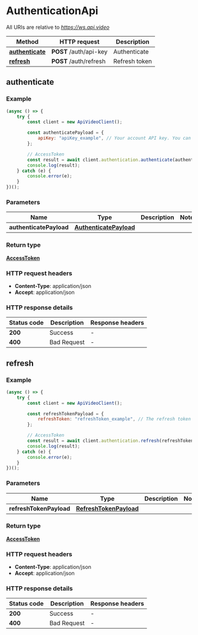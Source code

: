 # AuthenticationApi

All URIs are relative to *https://ws.api.video*

Method | HTTP request | Description
------------- | ------------- | -------------
[**authenticate**](AuthenticationApi.md#authenticate) | **POST** /auth/api-key | Authenticate
[**refresh**](AuthenticationApi.md#refresh) | **POST** /auth/refresh | Refresh token


<a name="authenticate"></a>
## **authenticate**


### Example
```js
(async () => {
    try {
        const client = new ApiVideoClient();

        const authenticatePayload = {
			apiKey: "apiKey_example", // Your account API key. You can use your sandbox API key, or you can use your production API key.
		}; 

        // AccessToken
        const result = await client.authentication.authenticate(authenticatePayload);
        console.log(result);
    } catch (e) {
        console.error(e);
    }
})();
```

### Parameters

Name | Type | Description  | Notes
------------- | ------------- | ------------- | -------------
 **authenticatePayload** | [**AuthenticatePayload**](AuthenticatePayload.md)|  |

### Return type

[**AccessToken**](../model/AccessToken.md)

### HTTP request headers

 - **Content-Type**: application/json
 - **Accept**: application/json

### HTTP response details
| Status code | Description | Response headers |
|-------------|-------------|------------------|
**200** | Success |  -  |
**400** | Bad Request |  -  |

<a name="refresh"></a>
## **refresh**


### Example
```js
(async () => {
    try {
        const client = new ApiVideoClient();

        const refreshTokenPayload = {
			refreshToken: "refreshToken_example", // The refresh token is either the first refresh token you received when you authenticated with the auth/api-key endpoint, or it's the refresh token from the last time you used the auth/refresh endpoint. Place this in the body of your request to obtain a new access token (which is valid for an hour) and a new refresh token. 
		}; 

        // AccessToken
        const result = await client.authentication.refresh(refreshTokenPayload);
        console.log(result);
    } catch (e) {
        console.error(e);
    }
})();
```

### Parameters

Name | Type | Description  | Notes
------------- | ------------- | ------------- | -------------
 **refreshTokenPayload** | [**RefreshTokenPayload**](RefreshTokenPayload.md)|  |

### Return type

[**AccessToken**](../model/AccessToken.md)

### HTTP request headers

 - **Content-Type**: application/json
 - **Accept**: application/json

### HTTP response details
| Status code | Description | Response headers |
|-------------|-------------|------------------|
**200** | Success |  -  |
**400** | Bad Request |  -  |

